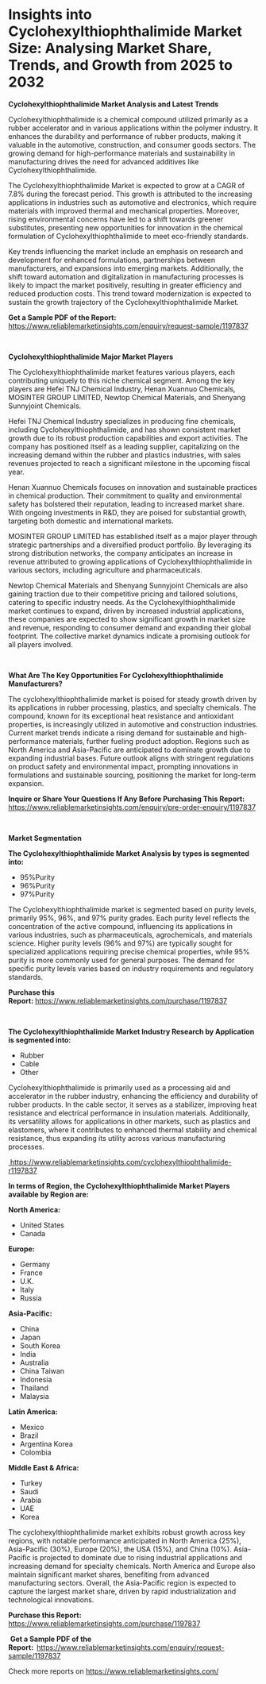 <p><h1>Insights into Cyclohexylthiophthalimide Market Size: Analysing Market Share, Trends, and Growth from 2025 to 2032</h1></p><p><strong>Cyclohexylthiophthalimide Market Analysis and Latest Trends</strong></p>
<p><p>Cyclohexylthiophthalimide is a chemical compound utilized primarily as a rubber accelerator and in various applications within the polymer industry. It enhances the durability and performance of rubber products, making it valuable in the automotive, construction, and consumer goods sectors. The growing demand for high-performance materials and sustainability in manufacturing drives the need for advanced additives like Cyclohexylthiophthalimide.</p><p>The Cyclohexylthiophthalimide Market is expected to grow at a CAGR of 7.8% during the forecast period. This growth is attributed to the increasing applications in industries such as automotive and electronics, which require materials with improved thermal and mechanical properties. Moreover, rising environmental concerns have led to a shift towards greener substitutes, presenting new opportunities for innovation in the chemical formulation of Cyclohexylthiophthalimide to meet eco-friendly standards.</p><p>Key trends influencing the market include an emphasis on research and development for enhanced formulations, partnerships between manufacturers, and expansions into emerging markets. Additionally, the shift toward automation and digitalization in manufacturing processes is likely to impact the market positively, resulting in greater efficiency and reduced production costs. This trend toward modernization is expected to sustain the growth trajectory of the Cyclohexylthiophthalimide Market.</p></p>
<p><strong>Get a Sample PDF of the Report:&nbsp;</strong> <a href="https://www.reliablemarketinsights.com/enquiry/request-sample/1197837?utm_campaign=3493&utm_medium=2&utm_source=Github&utm_content=ia&utm_term=31032025&utm_id=cyclohexylthiophthalimide">https://www.reliablemarketinsights.com/enquiry/request-sample/1197837</a></p>
<p>&nbsp;</p>
<p><strong>Cyclohexylthiophthalimide Major Market Players</strong></p>
<p><p>The Cyclohexylthiophthalimide market features various players, each contributing uniquely to this niche chemical segment. Among the key players are Hefei TNJ Chemical Industry, Henan Xuannuo Chemicals, MOSINTER GROUP LIMITED, Newtop Chemical Materials, and Shenyang Sunnyjoint Chemicals.</p><p>Hefei TNJ Chemical Industry specializes in producing fine chemicals, including Cyclohexylthiophthalimide, and has shown consistent market growth due to its robust production capabilities and export activities. The company has positioned itself as a leading supplier, capitalizing on the increasing demand within the rubber and plastics industries, with sales revenues projected to reach a significant milestone in the upcoming fiscal year.</p><p>Henan Xuannuo Chemicals focuses on innovation and sustainable practices in chemical production. Their commitment to quality and environmental safety has bolstered their reputation, leading to increased market share. With ongoing investments in R&D, they are poised for substantial growth, targeting both domestic and international markets.</p><p>MOSINTER GROUP LIMITED has established itself as a major player through strategic partnerships and a diversified product portfolio. By leveraging its strong distribution networks, the company anticipates an increase in revenue attributed to growing applications of Cyclohexylthiophthalimide in various sectors, including agriculture and pharmaceuticals.</p><p>Newtop Chemical Materials and Shenyang Sunnyjoint Chemicals are also gaining traction due to their competitive pricing and tailored solutions, catering to specific industry needs. As the Cyclohexylthiophthalimide market continues to expand, driven by increased industrial applications, these companies are expected to show significant growth in market size and revenue, responding to consumer demand and expanding their global footprint. The collective market dynamics indicate a promising outlook for all players involved.</p></p>
<p>&nbsp;</p>
<p><strong>What Are The Key Opportunities For Cyclohexylthiophthalimide Manufacturers?</strong></p>
<p><p>The cyclohexylthiophthalimide market is poised for steady growth driven by its applications in rubber processing, plastics, and specialty chemicals. The compound, known for its exceptional heat resistance and antioxidant properties, is increasingly utilized in automotive and construction industries. Current market trends indicate a rising demand for sustainable and high-performance materials, further fueling product adoption. Regions such as North America and Asia-Pacific are anticipated to dominate growth due to expanding industrial bases. Future outlook aligns with stringent regulations on product safety and environmental impact, prompting innovations in formulations and sustainable sourcing, positioning the market for long-term expansion.</p></p>
<p><strong>Inquire or Share Your Questions If Any Before Purchasing This Report:</strong> <a href="https://www.reliablemarketinsights.com/enquiry/pre-order-enquiry/1197837?utm_campaign=3493&utm_medium=2&utm_source=Github&utm_content=ia&utm_term=31032025&utm_id=cyclohexylthiophthalimide">https://www.reliablemarketinsights.com/enquiry/pre-order-enquiry/1197837</a></p>
<p>&nbsp;</p>
<p><strong>Market Segmentation</strong></p>
<p><strong>The Cyclohexylthiophthalimide Market Analysis by types is segmented into:</strong></p>
<p><ul><li>95%Purity</li><li>96%Purity</li><li>97%Purity</li></ul></p>
<p><p>The Cyclohexylthiophthalimide market is segmented based on purity levels, primarily 95%, 96%, and 97% purity grades. Each purity level reflects the concentration of the active compound, influencing its applications in various industries, such as pharmaceuticals, agrochemicals, and materials science. Higher purity levels (96% and 97%) are typically sought for specialized applications requiring precise chemical properties, while 95% purity is more commonly used for general purposes. The demand for specific purity levels varies based on industry requirements and regulatory standards.</p></p>
<p><strong>Purchase this Report:&nbsp;</strong><a href="https://www.reliablemarketinsights.com/purchase/1197837?utm_campaign=3493&utm_medium=2&utm_source=Github&utm_content=ia&utm_term=31032025&utm_id=cyclohexylthiophthalimide">https://www.reliablemarketinsights.com/purchase/1197837</a></p>
<p>&nbsp;</p>
<p><strong>The Cyclohexylthiophthalimide Market Industry Research by Application is segmented into:</strong></p>
<p><ul><li>Rubber</li><li>Cable</li><li>Other</li></ul></p>
<p><p>Cyclohexylthiophthalimide is primarily used as a processing aid and accelerator in the rubber industry, enhancing the efficiency and durability of rubber products. In the cable sector, it serves as a stabilizer, improving heat resistance and electrical performance in insulation materials. Additionally, its versatility allows for applications in other markets, such as plastics and elastomers, where it contributes to enhanced thermal stability and chemical resistance, thus expanding its utility across various manufacturing processes.</p></p>
<p><a href="https://www.reliablemarketinsights.com/cyclohexylthiophthalimide-r1197837?utm_campaign=3493&utm_medium=2&utm_source=Github&utm_content=ia&utm_term=31032025&utm_id=cyclohexylthiophthalimide">&nbsp;https://www.reliablemarketinsights.com/cyclohexylthiophthalimide-r1197837</a></p>
<p><strong>In terms of Region, the Cyclohexylthiophthalimide Market Players available by Region are:</strong></p>
<p>
    <p> <strong> North America: </strong>
        <ul>
            <li>United States</li>
            <li>Canada</li>
        </ul>
        </p> 
    <p> <strong> Europe: </strong>
        <ul>
            <li>Germany</li>
            <li>France</li>
            <li>U.K.</li>
            <li>Italy</li>
            <li>Russia</li>
        </ul>
        </p> 
    <p> <strong> Asia-Pacific: </strong>
        <ul>
            <li>China</li>
            <li>Japan</li>
            <li>South Korea</li>
            <li>India</li>
            <li>Australia</li>
            <li>China Taiwan</li>
            <li>Indonesia</li>
            <li>Thailand</li>
            <li>Malaysia</li>
        </ul>
        </p> 
    <p> <strong> Latin America: </strong>
        <ul>
            <li>Mexico</li>
            <li>Brazil</li>
            <li>Argentina Korea</li>
            <li>Colombia</li>
        </ul>
        </p> 
    <p> <strong> Middle East & Africa: </strong>
        <ul>
            <li>Turkey</li>
            <li>Saudi</li>
            <li>Arabia</li>
            <li>UAE</li>
            <li>Korea</li>
        </ul>
    </p>
    </p>
<p><p>The cyclohexylthiophthalimide market exhibits robust growth across key regions, with notable performance anticipated in North America (25%), Asia-Pacific (30%), Europe (20%), the USA (15%), and China (10%). Asia-Pacific is projected to dominate due to rising industrial applications and increasing demand for specialty chemicals. North America and Europe also maintain significant market shares, benefiting from advanced manufacturing sectors. Overall, the Asia-Pacific region is expected to capture the largest market share, driven by rapid industrialization and technological innovations.</p></p>
<p><strong>Purchase this Report: </strong><a href="https://www.reliablemarketinsights.com/purchase/1197837?utm_campaign=3493&utm_medium=2&utm_source=Github&utm_content=ia&utm_term=31032025&utm_id=cyclohexylthiophthalimide">https://www.reliablemarketinsights.com/purchase/1197837</a></p>
<p>&nbsp;<strong>Get a Sample PDF of the Report:&nbsp;&nbsp;</strong><a href="https://www.reliablemarketinsights.com/enquiry/request-sample/1197837?utm_campaign=3493&utm_medium=2&utm_source=Github&utm_content=ia&utm_term=31032025&utm_id=cyclohexylthiophthalimide">https://www.reliablemarketinsights.com/enquiry/request-sample/1197837</a></p>
<p><strong></strong></p>
<p>Check more reports on <a href="https://www.reliablemarketinsights.com/?utm_campaign=3493&utm_medium=2&utm_source=Github&utm_content=ia&utm_term=31032025&utm_id=cyclohexylthiophthalimide">https://www.reliablemarketinsights.com/</a></p>